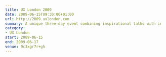 ```yaml
---
title: UX London 2009
date: 2009-06-15T09:30:00+01:00
url: http://2009.uxlondon.com
summary: A unique three-day event combining inspirational talks with in-depth workshops presented by some of the industry’s biggest names.
category:
- UX London
start: 2009-06-15
end: 2009-06-17
venue: 9c3xgr7r+gh
---
```

